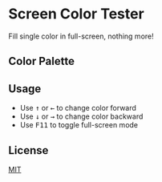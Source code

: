 # Screen Color Tester

Fill single color in full-screen, nothing more!

## Color Palette

## Usage

- Use <kbd>↑</kbd> or <kbd>←</kbd> to change color forward
- Use <kbd>↓</kbd> or <kbd>→</kbd> to change color backward
- Use <kbd>F11</kbd> to toggle full-screen mode

## License

[MIT](./LICENSE)